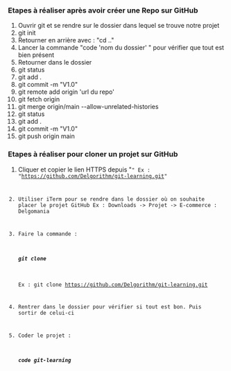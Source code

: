 ### Etapes à réaliser après avoir créer une Repo sur GitHub

1. Ouvrir git et se rendre sur le dossier dans lequel se trouve notre projet
2. git init
3. Retourner en arrière avec : "cd .."
4. Lancer la commande "code 'nom du dossier' " pour vérifier que tout est bien présent
5. Retourner dans le dossier
6. git status
7. git add .
8. git commit -m "V1.0"
9. git remote add origin 'url du repo'
10. git fetch origin
11. git merge origin/main --allow-unrelated-histories
12. git status
13. git add .
14. git commit -m "V1.0"
15. git push origin main

### Etapes à réaliser pour cloner un projet sur GitHub

1. Cliquer et copier le lien HTTPS depuis "<code>"
   Ex : "https://github.com/Delgorithm/git-learning.git"

2. Utiliser iTerm pour se rendre dans le dossier où on souhaite placer le projet GitHub
   Ex : Downloads -> Projet -> E-commerce : Delgomania

3. Faire la commande :

   ##### git clone <url>

   Ex : git clone https://github.com/Delgorithm/git-learning.git

4. Rentrer dans le dossier pour vérifier si tout est bon. Puis sortir de celui-ci

5. Coder le projet :

   ##### code git-learning
